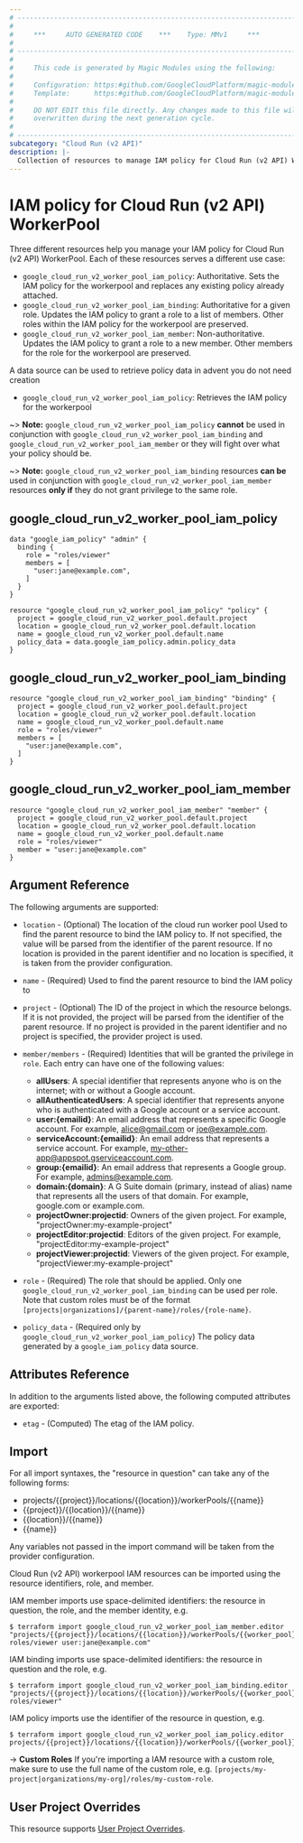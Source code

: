 ```yaml
---
# ----------------------------------------------------------------------------
#
#     ***     AUTO GENERATED CODE    ***    Type: MMv1     ***
#
# ----------------------------------------------------------------------------
#
#     This code is generated by Magic Modules using the following:
#
#     Configuration: https:#github.com/GoogleCloudPlatform/magic-modules/tree/main/mmv1/products/cloudrunv2/WorkerPool.yaml
#     Template:      https:#github.com/GoogleCloudPlatform/magic-modules/tree/main/mmv1/templates/terraform/resource_iam.html.markdown.tmpl
#
#     DO NOT EDIT this file directly. Any changes made to this file will be
#     overwritten during the next generation cycle.
#
# ----------------------------------------------------------------------------
subcategory: "Cloud Run (v2 API)"
description: |-
  Collection of resources to manage IAM policy for Cloud Run (v2 API) WorkerPool
---
```


# IAM policy for Cloud Run (v2 API) WorkerPool

Three different resources help you manage your IAM policy for Cloud Run (v2 API) WorkerPool. Each of these resources serves a different use case:

* `google_cloud_run_v2_worker_pool_iam_policy`: Authoritative. Sets the IAM policy for the workerpool and replaces any existing policy already attached.
* `google_cloud_run_v2_worker_pool_iam_binding`: Authoritative for a given role. Updates the IAM policy to grant a role to a list of members. Other roles within the IAM policy for the workerpool are preserved.
* `google_cloud_run_v2_worker_pool_iam_member`: Non-authoritative. Updates the IAM policy to grant a role to a new member. Other members for the role for the workerpool are preserved.

A data source can be used to retrieve policy data in advent you do not need creation

* `google_cloud_run_v2_worker_pool_iam_policy`: Retrieves the IAM policy for the workerpool

~> **Note:** `google_cloud_run_v2_worker_pool_iam_policy` **cannot** be used in conjunction with `google_cloud_run_v2_worker_pool_iam_binding` and `google_cloud_run_v2_worker_pool_iam_member` or they will fight over what your policy should be.

~> **Note:** `google_cloud_run_v2_worker_pool_iam_binding` resources **can be** used in conjunction with `google_cloud_run_v2_worker_pool_iam_member` resources **only if** they do not grant privilege to the same role.



## google_cloud_run_v2_worker_pool_iam_policy

```hcl
data "google_iam_policy" "admin" {
  binding {
    role = "roles/viewer"
    members = [
      "user:jane@example.com",
    ]
  }
}

resource "google_cloud_run_v2_worker_pool_iam_policy" "policy" {
  project = google_cloud_run_v2_worker_pool.default.project
  location = google_cloud_run_v2_worker_pool.default.location
  name = google_cloud_run_v2_worker_pool.default.name
  policy_data = data.google_iam_policy.admin.policy_data
}
```

## google_cloud_run_v2_worker_pool_iam_binding

```hcl
resource "google_cloud_run_v2_worker_pool_iam_binding" "binding" {
  project = google_cloud_run_v2_worker_pool.default.project
  location = google_cloud_run_v2_worker_pool.default.location
  name = google_cloud_run_v2_worker_pool.default.name
  role = "roles/viewer"
  members = [
    "user:jane@example.com",
  ]
}
```

## google_cloud_run_v2_worker_pool_iam_member

```hcl
resource "google_cloud_run_v2_worker_pool_iam_member" "member" {
  project = google_cloud_run_v2_worker_pool.default.project
  location = google_cloud_run_v2_worker_pool.default.location
  name = google_cloud_run_v2_worker_pool.default.name
  role = "roles/viewer"
  member = "user:jane@example.com"
}
```


## Argument Reference

The following arguments are supported:

* `location` - (Optional) The location of the cloud run worker pool Used to find the parent resource to bind the IAM policy to. If not specified,
  the value will be parsed from the identifier of the parent resource. If no location is provided in the parent identifier and no
  location is specified, it is taken from the provider configuration.
* `name` - (Required) Used to find the parent resource to bind the IAM policy to

* `project` - (Optional) The ID of the project in which the resource belongs.
    If it is not provided, the project will be parsed from the identifier of the parent resource. If no project is provided in the parent identifier and no project is specified, the provider project is used.

* `member/members` - (Required) Identities that will be granted the privilege in `role`.
  Each entry can have one of the following values:
  * **allUsers**: A special identifier that represents anyone who is on the internet; with or without a Google account.
  * **allAuthenticatedUsers**: A special identifier that represents anyone who is authenticated with a Google account or a service account.
  * **user:{emailid}**: An email address that represents a specific Google account. For example, alice@gmail.com or joe@example.com.
  * **serviceAccount:{emailid}**: An email address that represents a service account. For example, my-other-app@appspot.gserviceaccount.com.
  * **group:{emailid}**: An email address that represents a Google group. For example, admins@example.com.
  * **domain:{domain}**: A G Suite domain (primary, instead of alias) name that represents all the users of that domain. For example, google.com or example.com.
  * **projectOwner:projectid**: Owners of the given project. For example, "projectOwner:my-example-project"
  * **projectEditor:projectid**: Editors of the given project. For example, "projectEditor:my-example-project"
  * **projectViewer:projectid**: Viewers of the given project. For example, "projectViewer:my-example-project"

* `role` - (Required) The role that should be applied. Only one
    `google_cloud_run_v2_worker_pool_iam_binding` can be used per role. Note that custom roles must be of the format
    `[projects|organizations]/{parent-name}/roles/{role-name}`.

* `policy_data` - (Required only by `google_cloud_run_v2_worker_pool_iam_policy`) The policy data generated by
  a `google_iam_policy` data source.

## Attributes Reference

In addition to the arguments listed above, the following computed attributes are
exported:

* `etag` - (Computed) The etag of the IAM policy.

## Import

For all import syntaxes, the "resource in question" can take any of the following forms:

* projects/{{project}}/locations/{{location}}/workerPools/{{name}}
* {{project}}/{{location}}/{{name}}
* {{location}}/{{name}}
* {{name}}

Any variables not passed in the import command will be taken from the provider configuration.

Cloud Run (v2 API) workerpool IAM resources can be imported using the resource identifiers, role, and member.

IAM member imports use space-delimited identifiers: the resource in question, the role, and the member identity, e.g.
```
$ terraform import google_cloud_run_v2_worker_pool_iam_member.editor "projects/{{project}}/locations/{{location}}/workerPools/{{worker_pool}} roles/viewer user:jane@example.com"
```

IAM binding imports use space-delimited identifiers: the resource in question and the role, e.g.
```
$ terraform import google_cloud_run_v2_worker_pool_iam_binding.editor "projects/{{project}}/locations/{{location}}/workerPools/{{worker_pool}} roles/viewer"
```

IAM policy imports use the identifier of the resource in question, e.g.
```
$ terraform import google_cloud_run_v2_worker_pool_iam_policy.editor projects/{{project}}/locations/{{location}}/workerPools/{{worker_pool}}
```

-> **Custom Roles** If you're importing a IAM resource with a custom role, make sure to use the
 full name of the custom role, e.g. `[projects/my-project|organizations/my-org]/roles/my-custom-role`.

## User Project Overrides

This resource supports [User Project Overrides](https://registry.terraform.io/providers/hashicorp/google/latest/docs/guides/provider_reference#user_project_override).

